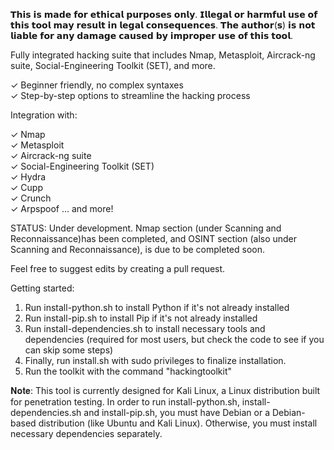 𝗧𝗵𝗶𝘀 𝗶𝘀 𝗺𝗮𝗱𝗲 𝗳𝗼𝗿 𝗲𝘁𝗵𝗶𝗰𝗮𝗹 𝗽𝘂𝗿𝗽𝗼𝘀𝗲𝘀 𝗼𝗻𝗹𝘆. 𝗜𝗹𝗹𝗲𝗴𝗮𝗹 𝗼𝗿 𝗵𝗮𝗿𝗺𝗳𝘂𝗹 𝘂𝘀𝗲 𝗼𝗳 𝘁𝗵𝗶𝘀 𝘁𝗼𝗼𝗹 𝗺𝗮𝘆 𝗿𝗲𝘀𝘂𝗹𝘁 𝗶𝗻 𝗹𝗲𝗴𝗮𝗹 𝗰𝗼𝗻𝘀𝗲𝗾𝘂𝗲𝗻𝗰𝗲𝘀. 𝗧𝗵𝗲 𝗮𝘂𝘁𝗵𝗼𝗿(𝘀) 𝗶𝘀 𝗻𝗼𝘁 𝗹𝗶𝗮𝗯𝗹𝗲 𝗳𝗼𝗿 𝗮𝗻𝘆 𝗱𝗮𝗺𝗮𝗴𝗲 𝗰𝗮𝘂𝘀𝗲𝗱 𝗯𝘆 𝗶𝗺𝗽𝗿𝗼𝗽𝗲𝗿 𝘂𝘀𝗲 𝗼𝗳 𝘁𝗵𝗶𝘀 𝘁𝗼𝗼𝗹.

Fully integrated hacking suite that includes Nmap, Metasploit, Aircrack-ng suite, Social-Engineering Toolkit (SET), and more.

✓ Beginner friendly, no complex syntaxes    
✓ Step-by-step options to streamline the hacking process        

Integration with: 

✓ Nmap     
✓ Metasploit      
✓ Aircrack-ng suite    
✓ Social-Engineering Toolkit (SET)      
✓ Hydra      
✓ Cupp     
✓ Crunch     
✓ Arpspoof ... and more!

STATUS: Under development. Nmap section (under Scanning and Reconnaissance)has been completed, and OSINT section (also under Scanning and Reconnaissance), is due to be completed soon. 

Feel free to suggest edits by creating a pull request.

Getting started:

1. Run install-python.sh to install Python if it's not already installed
2. Run install-pip.sh to install Pip if it's not already installed
3. Run install-dependencies.sh to install necessary tools and dependencies (required for most users, but check the code to see if you can skip some steps)
4. Finally, run install.sh with sudo privileges to finalize installation.
5. Run the toolkit with the command "hackingtoolkit"

𝐍𝐨𝐭𝐞: This tool is currently designed for Kali Linux, a Linux distribution built for penetration testing. In order to run install-python.sh, install-dependencies.sh and install-pip.sh, you must have Debian or a Debian-based distribution (like Ubuntu and Kali Linux). Otherwise, you must install necessary dependencies separately.
